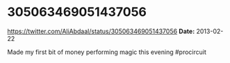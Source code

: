 # 305063469051437056
https://twitter.com/AliAbdaal/status/305063469051437056
**Date:** 2013-02-22

Made my first bit of money performing magic this evening #procircuit
